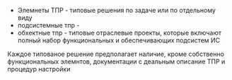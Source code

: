 - Элемнеты ТПР - типовые решения по задаче или по отдельному виду
- подсистемные тпр - 
- обхектные тпр - типовые отраслевые проекты, которые включают полный набор функциональных и обеспечивающих подсистем ИС

Каждое типованое решение предполагает наличие, кроме собственно функциональных элемнтов, документации с деальным описание ТПР и процедур настройки